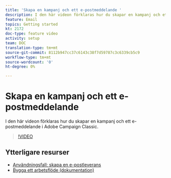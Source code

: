 ```yaml
---
title: 'Skapa en kampanj och ett e-postmeddelande '
description: I den här videon förklaras hur du skapar en kampanj och ett e-postmeddelande i Adobe Campaign Classic.
feature: Email
topics: Getting started
kt: 2172
doc-type: feature video
activity: setup
team: DOC
translation-type: tm+mt
source-git-commit: 8112b947cc37c6143c38f7d59787c3c6339cb5c9
workflow-type: tm+mt
source-wordcount: '0'
ht-degree: 0%

---
```



# Skapa en kampanj och ett e-postmeddelande

I den här videon förklaras hur du skapar en kampanj och ett e-postmeddelande i Adobe Campaign Classic.

>[!VIDEO](https://video.tv.adobe.com/v/25604?quality=12)

## Ytterligare resurser

* [Användningsfall: skapa en e-postleverans](https://docs.adobe.com/content/help/sv-SE/campaign-classic/using/designing-content/editing-html-content/use-case--creating-an-email-delivery.html)
* [Bygga ett arbetsflöde (dokumentation)](https://docs.adobe.com/content/help/sv-SE/campaign-classic/using/automating-with-workflows/general-operation/building-a-workflow.html)
